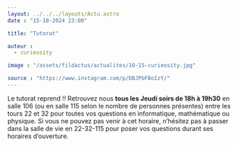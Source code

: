 ```yaml
---
layout: ../../../layouts/Actu.astro
date : "15-10-2024 23:00"

title: "Tutorat"

auteur :
  - curieosity

image : "/assets/fildactus/actualites/10-15-curieosity.jpg"

source : "https://www.instagram.com/p/DBJPbFBoIzY/"
---
```


Le tutorat reprend !! Retrouvez nous __tous les Jeudi soirs de 18h à 19h30__ en salle 106 (ou en salle 115 selon le nombre de personnes présentes) entre les tours 22 et 32 pour toutes vos questions en informatique, mathématique ou physique. Si vous ne pouvez pas venir à cet horaire, n’hésitez pas à passer dans la salle de vie en 22-32-115 pour poser vos questions durant ses horaires d’ouverture.